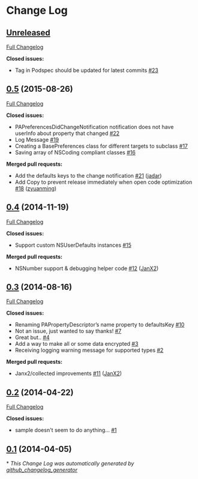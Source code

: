 # Change Log

## [Unreleased](https://github.com/dhennessy/PAPreferences/tree/HEAD)

[Full Changelog](https://github.com/dhennessy/PAPreferences/compare/0.5...HEAD)

**Closed issues:**

- Tag in Podspec should be updated for latest commits [\#23](https://github.com/dhennessy/PAPreferences/issues/23)

## [0.5](https://github.com/dhennessy/PAPreferences/tree/0.5) (2015-08-26)
[Full Changelog](https://github.com/dhennessy/PAPreferences/compare/0.4...0.5)

**Closed issues:**

- PAPreferencesDidChangeNotification notification does not have userInfo about property that changed [\#22](https://github.com/dhennessy/PAPreferences/issues/22)
- Log Message [\#19](https://github.com/dhennessy/PAPreferences/issues/19)
- Creating a BasePreferences class for different targets to subclass [\#17](https://github.com/dhennessy/PAPreferences/issues/17)
- Saving array of NSCoding compliant classes [\#16](https://github.com/dhennessy/PAPreferences/issues/16)

**Merged pull requests:**

- Add the defaults keys to the change notification [\#21](https://github.com/dhennessy/PAPreferences/pull/21) ([jadar](https://github.com/jadar))
- Add Copy to prevent release immediately when open code optimization [\#18](https://github.com/dhennessy/PAPreferences/pull/18) ([zyuanming](https://github.com/zyuanming))

## [0.4](https://github.com/dhennessy/PAPreferences/tree/0.4) (2014-11-19)
[Full Changelog](https://github.com/dhennessy/PAPreferences/compare/0.3...0.4)

**Closed issues:**

- Support custom NSUserDefaults instances [\#15](https://github.com/dhennessy/PAPreferences/issues/15)

**Merged pull requests:**

- NSNumber support & debugging helper code [\#12](https://github.com/dhennessy/PAPreferences/pull/12) ([JanX2](https://github.com/JanX2))

## [0.3](https://github.com/dhennessy/PAPreferences/tree/0.3) (2014-08-16)
[Full Changelog](https://github.com/dhennessy/PAPreferences/compare/0.2...0.3)

**Closed issues:**

- Renaming PAPropertyDescriptor’s name property to defaultsKey [\#10](https://github.com/dhennessy/PAPreferences/issues/10)
- Not an issue, just wanted to say thanks! [\#7](https://github.com/dhennessy/PAPreferences/issues/7)
- Great but.. [\#4](https://github.com/dhennessy/PAPreferences/issues/4)
- Add a way to make all or some data encrypted [\#3](https://github.com/dhennessy/PAPreferences/issues/3)
- Receiving logging warning message for supported types [\#2](https://github.com/dhennessy/PAPreferences/issues/2)

**Merged pull requests:**

- Janx2/collected improvements [\#11](https://github.com/dhennessy/PAPreferences/pull/11) ([JanX2](https://github.com/JanX2))

## [0.2](https://github.com/dhennessy/PAPreferences/tree/0.2) (2014-04-22)
[Full Changelog](https://github.com/dhennessy/PAPreferences/compare/0.1...0.2)

**Closed issues:**

- sample doesn't seem to do anything... [\#1](https://github.com/dhennessy/PAPreferences/issues/1)

## [0.1](https://github.com/dhennessy/PAPreferences/tree/0.1) (2014-04-05)


\* *This Change Log was automatically generated by [github_changelog_generator](https://github.com/skywinder/Github-Changelog-Generator)*